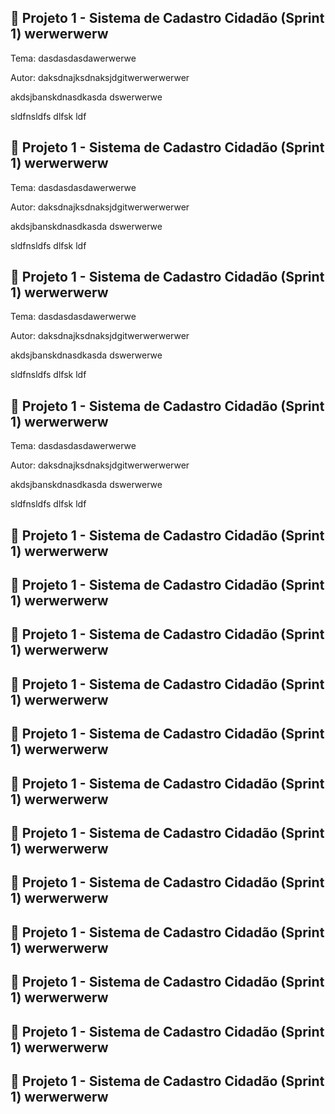 ## 🚀 Projeto 1 - Sistema de Cadastro Cidadão (Sprint 1) werwerwerw

Tema: dasdasdasdawerwerwe

Autor: daksdnajksdnaksjdgitwerwerwerwer

akdsjbanskdnasdkasda dswerwerwe


sldfnsldfs dlfsk ldf

## 🚀 Projeto 1 - Sistema de Cadastro Cidadão (Sprint 1) werwerwerw

Tema: dasdasdasdawerwerwe

Autor: daksdnajksdnaksjdgitwerwerwerwer

akdsjbanskdnasdkasda dswerwerwe


sldfnsldfs dlfsk ldf

## 🚀 Projeto 1 - Sistema de Cadastro Cidadão (Sprint 1) werwerwerw

Tema: dasdasdasdawerwerwe

Autor: daksdnajksdnaksjdgitwerwerwerwer

akdsjbanskdnasdkasda dswerwerwe


sldfnsldfs dlfsk ldf

## 🚀 Projeto 1 - Sistema de Cadastro Cidadão (Sprint 1) werwerwerw

Tema: dasdasdasdawerwerwe

Autor: daksdnajksdnaksjdgitwerwerwerwer

akdsjbanskdnasdkasda dswerwerwe


sldfnsldfs dlfsk ldf

## 🚀 Projeto 1 - Sistema de Cadastro Cidadão (Sprint 1) werwerwerw
## 🚀 Projeto 1 - Sistema de Cadastro Cidadão (Sprint 1) werwerwerw
## 🚀 Projeto 1 - Sistema de Cadastro Cidadão (Sprint 1) werwerwerw
## 🚀 Projeto 1 - Sistema de Cadastro Cidadão (Sprint 1) werwerwerw
## 🚀 Projeto 1 - Sistema de Cadastro Cidadão (Sprint 1) werwerwerw
## 🚀 Projeto 1 - Sistema de Cadastro Cidadão (Sprint 1) werwerwerw
## 🚀 Projeto 1 - Sistema de Cadastro Cidadão (Sprint 1) werwerwerw
## 🚀 Projeto 1 - Sistema de Cadastro Cidadão (Sprint 1) werwerwerw
## 🚀 Projeto 1 - Sistema de Cadastro Cidadão (Sprint 1) werwerwerw
## 🚀 Projeto 1 - Sistema de Cadastro Cidadão (Sprint 1) werwerwerw
## 🚀 Projeto 1 - Sistema de Cadastro Cidadão (Sprint 1) werwerwerw
## 🚀 Projeto 1 - Sistema de Cadastro Cidadão (Sprint 1) werwerwerw
